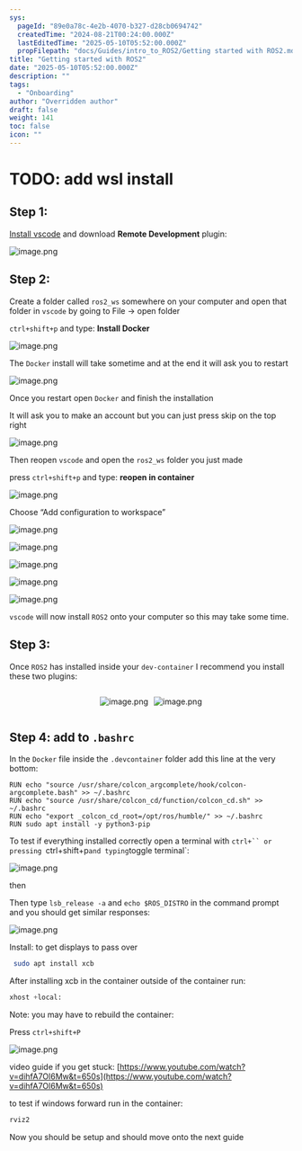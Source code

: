 ```yaml
---
sys:
  pageId: "89e0a78c-4e2b-4070-b327-d28cb0694742"
  createdTime: "2024-08-21T00:24:00.000Z"
  lastEditedTime: "2025-05-10T05:52:00.000Z"
  propFilepath: "docs/Guides/intro_to_ROS2/Getting started with ROS2.md"
title: "Getting started with ROS2"
date: "2025-05-10T05:52:00.000Z"
description: ""
tags:
  - "Onboarding"
author: "Overridden author"
draft: false
weight: 141
toc: false
icon: ""
---
```


# TODO: add wsl install

## Step 1:

[Install vscode](https://code.visualstudio.com/download) and download **Remote Development** plugin:

![image.png](https://prod-files-secure.s3.us-west-2.amazonaws.com/d518164a-d88e-44d1-a4ee-3adb3bd8bce0/efb52993-1881-4a40-b95e-6f020334f022/image.png?X-Amz-Algorithm=AWS4-HMAC-SHA256&X-Amz-Content-Sha256=UNSIGNED-PAYLOAD&X-Amz-Credential=ASIAZI2LB4662MI7TILL%2F20250622%2Fus-west-2%2Fs3%2Faws4_request&X-Amz-Date=20250622T140713Z&X-Amz-Expires=3600&X-Amz-Security-Token=IQoJb3JpZ2luX2VjEAMaCXVzLXdlc3QtMiJHMEUCIQC5PlJcbsGrgv%2FTjyXQOiuAwPXhqXQNMjpTSNvA%2FdbSiwIgW1CR%2BU1c0JHSn3S3WEgq%2B13crjUIr29KjqPxhj2VbgYqiAQI7P%2F%2F%2F%2F%2F%2F%2F%2F%2F%2FARAAGgw2Mzc0MjMxODM4MDUiDITzENvMIhVynrfRDCrcA7BzHgYfT%2FTFmfrjjmF1wyGZdfkcafcqkzIJEU6X7O7TpPhArj41JraMs%2FoypohH98f3cQOGhNfZE4jZ7FboI0jyz%2BVsLgWjNBmdmbgPfyhDn%2Fu%2Bq4RmWUY%2BkInmH03E3ZXBVUJhflPsAhMSIBpp26sHCHg0xSUx6wo9D4lWdG%2Fsdp%2FGxfPOdPIh%2BxPP0lblDPPXH8t0YaKw3SZhtwfZM%2Fa2RtwfM2TcLM364Mg1mHNjflwvX%2B2uPn%2Fe05BxHUJAcKYr0QCYfqs6BcqprTl6tEVWhOeEUV%2F3Mm2VNBFTyKNqr5%2BIDy00Tt%2FLSKK0epVZb74H0MYTdQXGMWQ8jneTe8aY%2FCETOwDuIBF25fPu8DXrOc9ZOLJE8U2AXtRVacdBfgx7Csahybjv%2BqGpEGgIdmPwm4sKuQkosvb%2Fu04WYXm79zzKlEu4sWTII7o7va7BxankYt0sS1RLPXsnSrnmFt2eqH8L7oYQoGB8Yb7PGUXD9hd5BT7ZsTq%2FiQgCcpW7HmYOUwPfDETVHLcQNeYHQXX1jaWsGU9BMykf1fBzt0yHGIZMIGFZGEpH6AIEc1lnvu1uWdQGDkxgibYWJ%2BbSP4hsg4enIFuVVhsEdZZlSvYnUICI5%2BnWzDguAqLpMKPB38IGOqUBAuXFTZRn6SNK2ozhGR6FwpRHYKYiDGYp08mW2KYe0afPr748rFH3yHTB%2BacRZVMWplsu9GoDkAyzvtr4MScwJVLnUkWxEfdmfoGnMu4yR23VMUYRH0yqM1R2LDkk%2BKliJcLpg5UJsSYFmV7B9VBzuIN7pz3tpUcEHzPAOHEYojKFMI5oNwxnZuMYuJugaUcxwAuB12el8z4k0iJGdnMjRORy2z19&X-Amz-Signature=81d7184a52451deaf00e67cb187522f4d8e297cfeb7d2c80c00f0afd85a93ab9&X-Amz-SignedHeaders=host&x-amz-checksum-mode=ENABLED&x-id=GetObject)

## Step 2:

Create a folder called `ros2_ws` somewhere on your computer and open that folder in `vscode` by going to File → open folder 

`ctrl+shift+p` and type: **Install Docker**

![image.png](https://prod-files-secure.s3.us-west-2.amazonaws.com/d518164a-d88e-44d1-a4ee-3adb3bd8bce0/2269dc0e-1cd5-47ff-bceb-c04ad9b2eab0/image.png?X-Amz-Algorithm=AWS4-HMAC-SHA256&X-Amz-Content-Sha256=UNSIGNED-PAYLOAD&X-Amz-Credential=ASIAZI2LB4662MI7TILL%2F20250622%2Fus-west-2%2Fs3%2Faws4_request&X-Amz-Date=20250622T140713Z&X-Amz-Expires=3600&X-Amz-Security-Token=IQoJb3JpZ2luX2VjEAMaCXVzLXdlc3QtMiJHMEUCIQC5PlJcbsGrgv%2FTjyXQOiuAwPXhqXQNMjpTSNvA%2FdbSiwIgW1CR%2BU1c0JHSn3S3WEgq%2B13crjUIr29KjqPxhj2VbgYqiAQI7P%2F%2F%2F%2F%2F%2F%2F%2F%2F%2FARAAGgw2Mzc0MjMxODM4MDUiDITzENvMIhVynrfRDCrcA7BzHgYfT%2FTFmfrjjmF1wyGZdfkcafcqkzIJEU6X7O7TpPhArj41JraMs%2FoypohH98f3cQOGhNfZE4jZ7FboI0jyz%2BVsLgWjNBmdmbgPfyhDn%2Fu%2Bq4RmWUY%2BkInmH03E3ZXBVUJhflPsAhMSIBpp26sHCHg0xSUx6wo9D4lWdG%2Fsdp%2FGxfPOdPIh%2BxPP0lblDPPXH8t0YaKw3SZhtwfZM%2Fa2RtwfM2TcLM364Mg1mHNjflwvX%2B2uPn%2Fe05BxHUJAcKYr0QCYfqs6BcqprTl6tEVWhOeEUV%2F3Mm2VNBFTyKNqr5%2BIDy00Tt%2FLSKK0epVZb74H0MYTdQXGMWQ8jneTe8aY%2FCETOwDuIBF25fPu8DXrOc9ZOLJE8U2AXtRVacdBfgx7Csahybjv%2BqGpEGgIdmPwm4sKuQkosvb%2Fu04WYXm79zzKlEu4sWTII7o7va7BxankYt0sS1RLPXsnSrnmFt2eqH8L7oYQoGB8Yb7PGUXD9hd5BT7ZsTq%2FiQgCcpW7HmYOUwPfDETVHLcQNeYHQXX1jaWsGU9BMykf1fBzt0yHGIZMIGFZGEpH6AIEc1lnvu1uWdQGDkxgibYWJ%2BbSP4hsg4enIFuVVhsEdZZlSvYnUICI5%2BnWzDguAqLpMKPB38IGOqUBAuXFTZRn6SNK2ozhGR6FwpRHYKYiDGYp08mW2KYe0afPr748rFH3yHTB%2BacRZVMWplsu9GoDkAyzvtr4MScwJVLnUkWxEfdmfoGnMu4yR23VMUYRH0yqM1R2LDkk%2BKliJcLpg5UJsSYFmV7B9VBzuIN7pz3tpUcEHzPAOHEYojKFMI5oNwxnZuMYuJugaUcxwAuB12el8z4k0iJGdnMjRORy2z19&X-Amz-Signature=b1197a630dfc5af61ee5da0a9eb07c14544ac27edecb427f503e1fca99facc02&X-Amz-SignedHeaders=host&x-amz-checksum-mode=ENABLED&x-id=GetObject)

The `Docker` install will take sometime and at the end it will ask you to restart

![image.png](https://prod-files-secure.s3.us-west-2.amazonaws.com/d518164a-d88e-44d1-a4ee-3adb3bd8bce0/ed233f78-be33-4b1f-b89c-9c346c0e961e/image.png?X-Amz-Algorithm=AWS4-HMAC-SHA256&X-Amz-Content-Sha256=UNSIGNED-PAYLOAD&X-Amz-Credential=ASIAZI2LB4662MI7TILL%2F20250622%2Fus-west-2%2Fs3%2Faws4_request&X-Amz-Date=20250622T140713Z&X-Amz-Expires=3600&X-Amz-Security-Token=IQoJb3JpZ2luX2VjEAMaCXVzLXdlc3QtMiJHMEUCIQC5PlJcbsGrgv%2FTjyXQOiuAwPXhqXQNMjpTSNvA%2FdbSiwIgW1CR%2BU1c0JHSn3S3WEgq%2B13crjUIr29KjqPxhj2VbgYqiAQI7P%2F%2F%2F%2F%2F%2F%2F%2F%2F%2FARAAGgw2Mzc0MjMxODM4MDUiDITzENvMIhVynrfRDCrcA7BzHgYfT%2FTFmfrjjmF1wyGZdfkcafcqkzIJEU6X7O7TpPhArj41JraMs%2FoypohH98f3cQOGhNfZE4jZ7FboI0jyz%2BVsLgWjNBmdmbgPfyhDn%2Fu%2Bq4RmWUY%2BkInmH03E3ZXBVUJhflPsAhMSIBpp26sHCHg0xSUx6wo9D4lWdG%2Fsdp%2FGxfPOdPIh%2BxPP0lblDPPXH8t0YaKw3SZhtwfZM%2Fa2RtwfM2TcLM364Mg1mHNjflwvX%2B2uPn%2Fe05BxHUJAcKYr0QCYfqs6BcqprTl6tEVWhOeEUV%2F3Mm2VNBFTyKNqr5%2BIDy00Tt%2FLSKK0epVZb74H0MYTdQXGMWQ8jneTe8aY%2FCETOwDuIBF25fPu8DXrOc9ZOLJE8U2AXtRVacdBfgx7Csahybjv%2BqGpEGgIdmPwm4sKuQkosvb%2Fu04WYXm79zzKlEu4sWTII7o7va7BxankYt0sS1RLPXsnSrnmFt2eqH8L7oYQoGB8Yb7PGUXD9hd5BT7ZsTq%2FiQgCcpW7HmYOUwPfDETVHLcQNeYHQXX1jaWsGU9BMykf1fBzt0yHGIZMIGFZGEpH6AIEc1lnvu1uWdQGDkxgibYWJ%2BbSP4hsg4enIFuVVhsEdZZlSvYnUICI5%2BnWzDguAqLpMKPB38IGOqUBAuXFTZRn6SNK2ozhGR6FwpRHYKYiDGYp08mW2KYe0afPr748rFH3yHTB%2BacRZVMWplsu9GoDkAyzvtr4MScwJVLnUkWxEfdmfoGnMu4yR23VMUYRH0yqM1R2LDkk%2BKliJcLpg5UJsSYFmV7B9VBzuIN7pz3tpUcEHzPAOHEYojKFMI5oNwxnZuMYuJugaUcxwAuB12el8z4k0iJGdnMjRORy2z19&X-Amz-Signature=15d5e4c623b449f7eaf7251587fb765219df1ea3d9a83587cc9bc41ce3c8f050&X-Amz-SignedHeaders=host&x-amz-checksum-mode=ENABLED&x-id=GetObject)

Once you restart open `Docker` and finish the installation

It will ask you to make an account but you can just press skip on the top right

![image.png](https://prod-files-secure.s3.us-west-2.amazonaws.com/d518164a-d88e-44d1-a4ee-3adb3bd8bce0/21010ad9-1659-4fd9-9f59-9932a09b2a3d/image.png?X-Amz-Algorithm=AWS4-HMAC-SHA256&X-Amz-Content-Sha256=UNSIGNED-PAYLOAD&X-Amz-Credential=ASIAZI2LB4662MI7TILL%2F20250622%2Fus-west-2%2Fs3%2Faws4_request&X-Amz-Date=20250622T140713Z&X-Amz-Expires=3600&X-Amz-Security-Token=IQoJb3JpZ2luX2VjEAMaCXVzLXdlc3QtMiJHMEUCIQC5PlJcbsGrgv%2FTjyXQOiuAwPXhqXQNMjpTSNvA%2FdbSiwIgW1CR%2BU1c0JHSn3S3WEgq%2B13crjUIr29KjqPxhj2VbgYqiAQI7P%2F%2F%2F%2F%2F%2F%2F%2F%2F%2FARAAGgw2Mzc0MjMxODM4MDUiDITzENvMIhVynrfRDCrcA7BzHgYfT%2FTFmfrjjmF1wyGZdfkcafcqkzIJEU6X7O7TpPhArj41JraMs%2FoypohH98f3cQOGhNfZE4jZ7FboI0jyz%2BVsLgWjNBmdmbgPfyhDn%2Fu%2Bq4RmWUY%2BkInmH03E3ZXBVUJhflPsAhMSIBpp26sHCHg0xSUx6wo9D4lWdG%2Fsdp%2FGxfPOdPIh%2BxPP0lblDPPXH8t0YaKw3SZhtwfZM%2Fa2RtwfM2TcLM364Mg1mHNjflwvX%2B2uPn%2Fe05BxHUJAcKYr0QCYfqs6BcqprTl6tEVWhOeEUV%2F3Mm2VNBFTyKNqr5%2BIDy00Tt%2FLSKK0epVZb74H0MYTdQXGMWQ8jneTe8aY%2FCETOwDuIBF25fPu8DXrOc9ZOLJE8U2AXtRVacdBfgx7Csahybjv%2BqGpEGgIdmPwm4sKuQkosvb%2Fu04WYXm79zzKlEu4sWTII7o7va7BxankYt0sS1RLPXsnSrnmFt2eqH8L7oYQoGB8Yb7PGUXD9hd5BT7ZsTq%2FiQgCcpW7HmYOUwPfDETVHLcQNeYHQXX1jaWsGU9BMykf1fBzt0yHGIZMIGFZGEpH6AIEc1lnvu1uWdQGDkxgibYWJ%2BbSP4hsg4enIFuVVhsEdZZlSvYnUICI5%2BnWzDguAqLpMKPB38IGOqUBAuXFTZRn6SNK2ozhGR6FwpRHYKYiDGYp08mW2KYe0afPr748rFH3yHTB%2BacRZVMWplsu9GoDkAyzvtr4MScwJVLnUkWxEfdmfoGnMu4yR23VMUYRH0yqM1R2LDkk%2BKliJcLpg5UJsSYFmV7B9VBzuIN7pz3tpUcEHzPAOHEYojKFMI5oNwxnZuMYuJugaUcxwAuB12el8z4k0iJGdnMjRORy2z19&X-Amz-Signature=57cf76882eace9106282117b659f7efe7a25fd515b320ceb5d7d75a4d5f0e495&X-Amz-SignedHeaders=host&x-amz-checksum-mode=ENABLED&x-id=GetObject)

Then reopen `vscode` and open the `ros2_ws` folder you just made

press `ctrl+shift+p` and type: **reopen in container**

![image.png](https://prod-files-secure.s3.us-west-2.amazonaws.com/d518164a-d88e-44d1-a4ee-3adb3bd8bce0/4e93b8c2-41ad-488c-8095-c74205196118/image.png?X-Amz-Algorithm=AWS4-HMAC-SHA256&X-Amz-Content-Sha256=UNSIGNED-PAYLOAD&X-Amz-Credential=ASIAZI2LB4662MI7TILL%2F20250622%2Fus-west-2%2Fs3%2Faws4_request&X-Amz-Date=20250622T140713Z&X-Amz-Expires=3600&X-Amz-Security-Token=IQoJb3JpZ2luX2VjEAMaCXVzLXdlc3QtMiJHMEUCIQC5PlJcbsGrgv%2FTjyXQOiuAwPXhqXQNMjpTSNvA%2FdbSiwIgW1CR%2BU1c0JHSn3S3WEgq%2B13crjUIr29KjqPxhj2VbgYqiAQI7P%2F%2F%2F%2F%2F%2F%2F%2F%2F%2FARAAGgw2Mzc0MjMxODM4MDUiDITzENvMIhVynrfRDCrcA7BzHgYfT%2FTFmfrjjmF1wyGZdfkcafcqkzIJEU6X7O7TpPhArj41JraMs%2FoypohH98f3cQOGhNfZE4jZ7FboI0jyz%2BVsLgWjNBmdmbgPfyhDn%2Fu%2Bq4RmWUY%2BkInmH03E3ZXBVUJhflPsAhMSIBpp26sHCHg0xSUx6wo9D4lWdG%2Fsdp%2FGxfPOdPIh%2BxPP0lblDPPXH8t0YaKw3SZhtwfZM%2Fa2RtwfM2TcLM364Mg1mHNjflwvX%2B2uPn%2Fe05BxHUJAcKYr0QCYfqs6BcqprTl6tEVWhOeEUV%2F3Mm2VNBFTyKNqr5%2BIDy00Tt%2FLSKK0epVZb74H0MYTdQXGMWQ8jneTe8aY%2FCETOwDuIBF25fPu8DXrOc9ZOLJE8U2AXtRVacdBfgx7Csahybjv%2BqGpEGgIdmPwm4sKuQkosvb%2Fu04WYXm79zzKlEu4sWTII7o7va7BxankYt0sS1RLPXsnSrnmFt2eqH8L7oYQoGB8Yb7PGUXD9hd5BT7ZsTq%2FiQgCcpW7HmYOUwPfDETVHLcQNeYHQXX1jaWsGU9BMykf1fBzt0yHGIZMIGFZGEpH6AIEc1lnvu1uWdQGDkxgibYWJ%2BbSP4hsg4enIFuVVhsEdZZlSvYnUICI5%2BnWzDguAqLpMKPB38IGOqUBAuXFTZRn6SNK2ozhGR6FwpRHYKYiDGYp08mW2KYe0afPr748rFH3yHTB%2BacRZVMWplsu9GoDkAyzvtr4MScwJVLnUkWxEfdmfoGnMu4yR23VMUYRH0yqM1R2LDkk%2BKliJcLpg5UJsSYFmV7B9VBzuIN7pz3tpUcEHzPAOHEYojKFMI5oNwxnZuMYuJugaUcxwAuB12el8z4k0iJGdnMjRORy2z19&X-Amz-Signature=ab56200ae8cb08a5659033e9c42aa246fdc071bfc17534ba9abc9ef6078324f9&X-Amz-SignedHeaders=host&x-amz-checksum-mode=ENABLED&x-id=GetObject)

Choose “Add configuration to workspace”

![image.png](https://prod-files-secure.s3.us-west-2.amazonaws.com/d518164a-d88e-44d1-a4ee-3adb3bd8bce0/9560b282-5060-4989-ba37-97e7b2c22476/image.png?X-Amz-Algorithm=AWS4-HMAC-SHA256&X-Amz-Content-Sha256=UNSIGNED-PAYLOAD&X-Amz-Credential=ASIAZI2LB4662MI7TILL%2F20250622%2Fus-west-2%2Fs3%2Faws4_request&X-Amz-Date=20250622T140713Z&X-Amz-Expires=3600&X-Amz-Security-Token=IQoJb3JpZ2luX2VjEAMaCXVzLXdlc3QtMiJHMEUCIQC5PlJcbsGrgv%2FTjyXQOiuAwPXhqXQNMjpTSNvA%2FdbSiwIgW1CR%2BU1c0JHSn3S3WEgq%2B13crjUIr29KjqPxhj2VbgYqiAQI7P%2F%2F%2F%2F%2F%2F%2F%2F%2F%2FARAAGgw2Mzc0MjMxODM4MDUiDITzENvMIhVynrfRDCrcA7BzHgYfT%2FTFmfrjjmF1wyGZdfkcafcqkzIJEU6X7O7TpPhArj41JraMs%2FoypohH98f3cQOGhNfZE4jZ7FboI0jyz%2BVsLgWjNBmdmbgPfyhDn%2Fu%2Bq4RmWUY%2BkInmH03E3ZXBVUJhflPsAhMSIBpp26sHCHg0xSUx6wo9D4lWdG%2Fsdp%2FGxfPOdPIh%2BxPP0lblDPPXH8t0YaKw3SZhtwfZM%2Fa2RtwfM2TcLM364Mg1mHNjflwvX%2B2uPn%2Fe05BxHUJAcKYr0QCYfqs6BcqprTl6tEVWhOeEUV%2F3Mm2VNBFTyKNqr5%2BIDy00Tt%2FLSKK0epVZb74H0MYTdQXGMWQ8jneTe8aY%2FCETOwDuIBF25fPu8DXrOc9ZOLJE8U2AXtRVacdBfgx7Csahybjv%2BqGpEGgIdmPwm4sKuQkosvb%2Fu04WYXm79zzKlEu4sWTII7o7va7BxankYt0sS1RLPXsnSrnmFt2eqH8L7oYQoGB8Yb7PGUXD9hd5BT7ZsTq%2FiQgCcpW7HmYOUwPfDETVHLcQNeYHQXX1jaWsGU9BMykf1fBzt0yHGIZMIGFZGEpH6AIEc1lnvu1uWdQGDkxgibYWJ%2BbSP4hsg4enIFuVVhsEdZZlSvYnUICI5%2BnWzDguAqLpMKPB38IGOqUBAuXFTZRn6SNK2ozhGR6FwpRHYKYiDGYp08mW2KYe0afPr748rFH3yHTB%2BacRZVMWplsu9GoDkAyzvtr4MScwJVLnUkWxEfdmfoGnMu4yR23VMUYRH0yqM1R2LDkk%2BKliJcLpg5UJsSYFmV7B9VBzuIN7pz3tpUcEHzPAOHEYojKFMI5oNwxnZuMYuJugaUcxwAuB12el8z4k0iJGdnMjRORy2z19&X-Amz-Signature=c5e0267c33170e8e1118e86257974ce81389039b58f76ec5f7923d001acd53e6&X-Amz-SignedHeaders=host&x-amz-checksum-mode=ENABLED&x-id=GetObject)

![image.png](https://prod-files-secure.s3.us-west-2.amazonaws.com/d518164a-d88e-44d1-a4ee-3adb3bd8bce0/2ee63f81-886b-48e8-a553-dc6e5eac99e4/image.png?X-Amz-Algorithm=AWS4-HMAC-SHA256&X-Amz-Content-Sha256=UNSIGNED-PAYLOAD&X-Amz-Credential=ASIAZI2LB4662MI7TILL%2F20250622%2Fus-west-2%2Fs3%2Faws4_request&X-Amz-Date=20250622T140713Z&X-Amz-Expires=3600&X-Amz-Security-Token=IQoJb3JpZ2luX2VjEAMaCXVzLXdlc3QtMiJHMEUCIQC5PlJcbsGrgv%2FTjyXQOiuAwPXhqXQNMjpTSNvA%2FdbSiwIgW1CR%2BU1c0JHSn3S3WEgq%2B13crjUIr29KjqPxhj2VbgYqiAQI7P%2F%2F%2F%2F%2F%2F%2F%2F%2F%2FARAAGgw2Mzc0MjMxODM4MDUiDITzENvMIhVynrfRDCrcA7BzHgYfT%2FTFmfrjjmF1wyGZdfkcafcqkzIJEU6X7O7TpPhArj41JraMs%2FoypohH98f3cQOGhNfZE4jZ7FboI0jyz%2BVsLgWjNBmdmbgPfyhDn%2Fu%2Bq4RmWUY%2BkInmH03E3ZXBVUJhflPsAhMSIBpp26sHCHg0xSUx6wo9D4lWdG%2Fsdp%2FGxfPOdPIh%2BxPP0lblDPPXH8t0YaKw3SZhtwfZM%2Fa2RtwfM2TcLM364Mg1mHNjflwvX%2B2uPn%2Fe05BxHUJAcKYr0QCYfqs6BcqprTl6tEVWhOeEUV%2F3Mm2VNBFTyKNqr5%2BIDy00Tt%2FLSKK0epVZb74H0MYTdQXGMWQ8jneTe8aY%2FCETOwDuIBF25fPu8DXrOc9ZOLJE8U2AXtRVacdBfgx7Csahybjv%2BqGpEGgIdmPwm4sKuQkosvb%2Fu04WYXm79zzKlEu4sWTII7o7va7BxankYt0sS1RLPXsnSrnmFt2eqH8L7oYQoGB8Yb7PGUXD9hd5BT7ZsTq%2FiQgCcpW7HmYOUwPfDETVHLcQNeYHQXX1jaWsGU9BMykf1fBzt0yHGIZMIGFZGEpH6AIEc1lnvu1uWdQGDkxgibYWJ%2BbSP4hsg4enIFuVVhsEdZZlSvYnUICI5%2BnWzDguAqLpMKPB38IGOqUBAuXFTZRn6SNK2ozhGR6FwpRHYKYiDGYp08mW2KYe0afPr748rFH3yHTB%2BacRZVMWplsu9GoDkAyzvtr4MScwJVLnUkWxEfdmfoGnMu4yR23VMUYRH0yqM1R2LDkk%2BKliJcLpg5UJsSYFmV7B9VBzuIN7pz3tpUcEHzPAOHEYojKFMI5oNwxnZuMYuJugaUcxwAuB12el8z4k0iJGdnMjRORy2z19&X-Amz-Signature=09d7b13b5b637990a06660f970c806d54d095786c95c317cf19a83701c0f6bff&X-Amz-SignedHeaders=host&x-amz-checksum-mode=ENABLED&x-id=GetObject)

![image.png](https://prod-files-secure.s3.us-west-2.amazonaws.com/d518164a-d88e-44d1-a4ee-3adb3bd8bce0/ae1580b2-b048-407e-aed9-b584224a7a04/image.png?X-Amz-Algorithm=AWS4-HMAC-SHA256&X-Amz-Content-Sha256=UNSIGNED-PAYLOAD&X-Amz-Credential=ASIAZI2LB4662MI7TILL%2F20250622%2Fus-west-2%2Fs3%2Faws4_request&X-Amz-Date=20250622T140713Z&X-Amz-Expires=3600&X-Amz-Security-Token=IQoJb3JpZ2luX2VjEAMaCXVzLXdlc3QtMiJHMEUCIQC5PlJcbsGrgv%2FTjyXQOiuAwPXhqXQNMjpTSNvA%2FdbSiwIgW1CR%2BU1c0JHSn3S3WEgq%2B13crjUIr29KjqPxhj2VbgYqiAQI7P%2F%2F%2F%2F%2F%2F%2F%2F%2F%2FARAAGgw2Mzc0MjMxODM4MDUiDITzENvMIhVynrfRDCrcA7BzHgYfT%2FTFmfrjjmF1wyGZdfkcafcqkzIJEU6X7O7TpPhArj41JraMs%2FoypohH98f3cQOGhNfZE4jZ7FboI0jyz%2BVsLgWjNBmdmbgPfyhDn%2Fu%2Bq4RmWUY%2BkInmH03E3ZXBVUJhflPsAhMSIBpp26sHCHg0xSUx6wo9D4lWdG%2Fsdp%2FGxfPOdPIh%2BxPP0lblDPPXH8t0YaKw3SZhtwfZM%2Fa2RtwfM2TcLM364Mg1mHNjflwvX%2B2uPn%2Fe05BxHUJAcKYr0QCYfqs6BcqprTl6tEVWhOeEUV%2F3Mm2VNBFTyKNqr5%2BIDy00Tt%2FLSKK0epVZb74H0MYTdQXGMWQ8jneTe8aY%2FCETOwDuIBF25fPu8DXrOc9ZOLJE8U2AXtRVacdBfgx7Csahybjv%2BqGpEGgIdmPwm4sKuQkosvb%2Fu04WYXm79zzKlEu4sWTII7o7va7BxankYt0sS1RLPXsnSrnmFt2eqH8L7oYQoGB8Yb7PGUXD9hd5BT7ZsTq%2FiQgCcpW7HmYOUwPfDETVHLcQNeYHQXX1jaWsGU9BMykf1fBzt0yHGIZMIGFZGEpH6AIEc1lnvu1uWdQGDkxgibYWJ%2BbSP4hsg4enIFuVVhsEdZZlSvYnUICI5%2BnWzDguAqLpMKPB38IGOqUBAuXFTZRn6SNK2ozhGR6FwpRHYKYiDGYp08mW2KYe0afPr748rFH3yHTB%2BacRZVMWplsu9GoDkAyzvtr4MScwJVLnUkWxEfdmfoGnMu4yR23VMUYRH0yqM1R2LDkk%2BKliJcLpg5UJsSYFmV7B9VBzuIN7pz3tpUcEHzPAOHEYojKFMI5oNwxnZuMYuJugaUcxwAuB12el8z4k0iJGdnMjRORy2z19&X-Amz-Signature=d1e11bcbb153803e3d0d6a5c379c0d36a4b172cb9d9ec1f7da5edb4e54f7105f&X-Amz-SignedHeaders=host&x-amz-checksum-mode=ENABLED&x-id=GetObject)

![image.png](https://prod-files-secure.s3.us-west-2.amazonaws.com/d518164a-d88e-44d1-a4ee-3adb3bd8bce0/53255b28-f75e-430f-b9e3-c0ac8577e42b/image.png?X-Amz-Algorithm=AWS4-HMAC-SHA256&X-Amz-Content-Sha256=UNSIGNED-PAYLOAD&X-Amz-Credential=ASIAZI2LB4662MI7TILL%2F20250622%2Fus-west-2%2Fs3%2Faws4_request&X-Amz-Date=20250622T140713Z&X-Amz-Expires=3600&X-Amz-Security-Token=IQoJb3JpZ2luX2VjEAMaCXVzLXdlc3QtMiJHMEUCIQC5PlJcbsGrgv%2FTjyXQOiuAwPXhqXQNMjpTSNvA%2FdbSiwIgW1CR%2BU1c0JHSn3S3WEgq%2B13crjUIr29KjqPxhj2VbgYqiAQI7P%2F%2F%2F%2F%2F%2F%2F%2F%2F%2FARAAGgw2Mzc0MjMxODM4MDUiDITzENvMIhVynrfRDCrcA7BzHgYfT%2FTFmfrjjmF1wyGZdfkcafcqkzIJEU6X7O7TpPhArj41JraMs%2FoypohH98f3cQOGhNfZE4jZ7FboI0jyz%2BVsLgWjNBmdmbgPfyhDn%2Fu%2Bq4RmWUY%2BkInmH03E3ZXBVUJhflPsAhMSIBpp26sHCHg0xSUx6wo9D4lWdG%2Fsdp%2FGxfPOdPIh%2BxPP0lblDPPXH8t0YaKw3SZhtwfZM%2Fa2RtwfM2TcLM364Mg1mHNjflwvX%2B2uPn%2Fe05BxHUJAcKYr0QCYfqs6BcqprTl6tEVWhOeEUV%2F3Mm2VNBFTyKNqr5%2BIDy00Tt%2FLSKK0epVZb74H0MYTdQXGMWQ8jneTe8aY%2FCETOwDuIBF25fPu8DXrOc9ZOLJE8U2AXtRVacdBfgx7Csahybjv%2BqGpEGgIdmPwm4sKuQkosvb%2Fu04WYXm79zzKlEu4sWTII7o7va7BxankYt0sS1RLPXsnSrnmFt2eqH8L7oYQoGB8Yb7PGUXD9hd5BT7ZsTq%2FiQgCcpW7HmYOUwPfDETVHLcQNeYHQXX1jaWsGU9BMykf1fBzt0yHGIZMIGFZGEpH6AIEc1lnvu1uWdQGDkxgibYWJ%2BbSP4hsg4enIFuVVhsEdZZlSvYnUICI5%2BnWzDguAqLpMKPB38IGOqUBAuXFTZRn6SNK2ozhGR6FwpRHYKYiDGYp08mW2KYe0afPr748rFH3yHTB%2BacRZVMWplsu9GoDkAyzvtr4MScwJVLnUkWxEfdmfoGnMu4yR23VMUYRH0yqM1R2LDkk%2BKliJcLpg5UJsSYFmV7B9VBzuIN7pz3tpUcEHzPAOHEYojKFMI5oNwxnZuMYuJugaUcxwAuB12el8z4k0iJGdnMjRORy2z19&X-Amz-Signature=1e699801e6ab2de2dfbd7248f4035be9c6ede7ad8fbfe1a9ff3a083bde348def&X-Amz-SignedHeaders=host&x-amz-checksum-mode=ENABLED&x-id=GetObject)

![image.png](https://prod-files-secure.s3.us-west-2.amazonaws.com/d518164a-d88e-44d1-a4ee-3adb3bd8bce0/7c562767-5af9-4ffb-97d1-327bcdf4ee00/image.png?X-Amz-Algorithm=AWS4-HMAC-SHA256&X-Amz-Content-Sha256=UNSIGNED-PAYLOAD&X-Amz-Credential=ASIAZI2LB4662MI7TILL%2F20250622%2Fus-west-2%2Fs3%2Faws4_request&X-Amz-Date=20250622T140713Z&X-Amz-Expires=3600&X-Amz-Security-Token=IQoJb3JpZ2luX2VjEAMaCXVzLXdlc3QtMiJHMEUCIQC5PlJcbsGrgv%2FTjyXQOiuAwPXhqXQNMjpTSNvA%2FdbSiwIgW1CR%2BU1c0JHSn3S3WEgq%2B13crjUIr29KjqPxhj2VbgYqiAQI7P%2F%2F%2F%2F%2F%2F%2F%2F%2F%2FARAAGgw2Mzc0MjMxODM4MDUiDITzENvMIhVynrfRDCrcA7BzHgYfT%2FTFmfrjjmF1wyGZdfkcafcqkzIJEU6X7O7TpPhArj41JraMs%2FoypohH98f3cQOGhNfZE4jZ7FboI0jyz%2BVsLgWjNBmdmbgPfyhDn%2Fu%2Bq4RmWUY%2BkInmH03E3ZXBVUJhflPsAhMSIBpp26sHCHg0xSUx6wo9D4lWdG%2Fsdp%2FGxfPOdPIh%2BxPP0lblDPPXH8t0YaKw3SZhtwfZM%2Fa2RtwfM2TcLM364Mg1mHNjflwvX%2B2uPn%2Fe05BxHUJAcKYr0QCYfqs6BcqprTl6tEVWhOeEUV%2F3Mm2VNBFTyKNqr5%2BIDy00Tt%2FLSKK0epVZb74H0MYTdQXGMWQ8jneTe8aY%2FCETOwDuIBF25fPu8DXrOc9ZOLJE8U2AXtRVacdBfgx7Csahybjv%2BqGpEGgIdmPwm4sKuQkosvb%2Fu04WYXm79zzKlEu4sWTII7o7va7BxankYt0sS1RLPXsnSrnmFt2eqH8L7oYQoGB8Yb7PGUXD9hd5BT7ZsTq%2FiQgCcpW7HmYOUwPfDETVHLcQNeYHQXX1jaWsGU9BMykf1fBzt0yHGIZMIGFZGEpH6AIEc1lnvu1uWdQGDkxgibYWJ%2BbSP4hsg4enIFuVVhsEdZZlSvYnUICI5%2BnWzDguAqLpMKPB38IGOqUBAuXFTZRn6SNK2ozhGR6FwpRHYKYiDGYp08mW2KYe0afPr748rFH3yHTB%2BacRZVMWplsu9GoDkAyzvtr4MScwJVLnUkWxEfdmfoGnMu4yR23VMUYRH0yqM1R2LDkk%2BKliJcLpg5UJsSYFmV7B9VBzuIN7pz3tpUcEHzPAOHEYojKFMI5oNwxnZuMYuJugaUcxwAuB12el8z4k0iJGdnMjRORy2z19&X-Amz-Signature=34909c267ea4adf49fa235405fca496a80e6d06e54329fef4767b28ae43b387f&X-Amz-SignedHeaders=host&x-amz-checksum-mode=ENABLED&x-id=GetObject)

`vscode` will now install `ROS2` onto your computer so this may take some time.

## Step 3:

Once `ROS2` has installed inside your `dev-container` I recommend you install these two plugins:

<div style="display: flex;flex-direction: row; column-gap:10px; max-width: 630px;justify-content: center;">
<div>

![image.png](https://prod-files-secure.s3.us-west-2.amazonaws.com/d518164a-d88e-44d1-a4ee-3adb3bd8bce0/3fc3d550-5a54-4ba1-ba6b-faa01cdb7369/image.png?X-Amz-Algorithm=AWS4-HMAC-SHA256&X-Amz-Content-Sha256=UNSIGNED-PAYLOAD&X-Amz-Credential=ASIAZI2LB466TRJGHGRF%2F20250622%2Fus-west-2%2Fs3%2Faws4_request&X-Amz-Date=20250622T140721Z&X-Amz-Expires=3600&X-Amz-Security-Token=IQoJb3JpZ2luX2VjEAMaCXVzLXdlc3QtMiJHMEUCIQD6Tf9HkZSXdbUMfpTkB%2Bm1JVQJa6LeVozrJQtl4aJH7AIgRrkSUkIvnhRjh9bwllAR%2FaM965yrxSS9uFxIJsSzkCEqiAQI7P%2F%2F%2F%2F%2F%2F%2F%2F%2F%2FARAAGgw2Mzc0MjMxODM4MDUiDANwZGEB9vb49GeA9ircAzrRHpfXqkjxV1pWcnuHIeLFbxSeAJF0K449uVqMYgdynkLty0rbRCL%2BZ5Yl2O76Q0TTwzmEuvlB%2FEr8TjsaRxiD13Bl6cp2cJjbUHSMtrpfZaUgDxf0RaC8qHondaymYjkZLAfJt7BGcIholnETRPa%2FQzEeKBXham18VFShnn%2F1qyd5%2BQ%2FhUOQBXpkO7FwA8N0NzURh%2B%2BWo7scx9Tn04mcCnNKApLruaq%2FfThDjvTPCkSSQZIAQfnyO%2BsnFph0rYSg1%2BG5Ymu6WZQae%2F%2BnrdgeUNS8lHgREdj4vDRP05U732tQ%2Bjbq%2Fzs74PYnM0qsXHt%2BBoavb6dDK9%2F28Q4rvXx4n98MjMH0HquAWuB4AbSoxJZi6JhPnIeqEfRgjLtZnDlo0Vk0GRpUJTHntTJbwTXMCUetDb5ZyTbbLqPIlkge6bCRlP9uzY%2BchgWrIX6FSrvIlSFpdAFyI7IfLlF319JvrhGIcu3owrVDyzazIEtDxg0zW0HJRJVyieEPW5yKEH8LWpkr4HuC1cdFi7QL7padNIE91SavFAh%2FvH0fkcNJ1QjnDOjTvJO1A9msLlWBxOD9vdP9RO13HlSy78TSaCX6JCaLQgExoRiOgj3XwiiU5eYgecFRFQgPpCGwBMIXK38IGOqUBhPOUvaw2nWh%2BiEiqMXk4THTL4oSyHcrpP4JWhqpVTVuFZnijGKruZveUCpvzkAzMOqLkrcUmdNUkNWlzkVQ5bdkqeU1KNg%2FKF3pnG2cI%2FveoacTQvO5URpAC%2FlF0YlwsM0VVoDF34x%2BYO0tXk5MAXM5FOmCraWcA7W4Or6tKZ8LZ7i6%2BvYlWc0HdDI9oBYqklL4uCFxf3McjpNtKSGpdYJbl4%2FbG&X-Amz-Signature=d1cf1e172c7ad69ba8169e33959122f1b5380864f92d67552a8d483f341ff323&X-Amz-SignedHeaders=host&x-amz-checksum-mode=ENABLED&x-id=GetObject)

</div>
<div>

![image.png](https://prod-files-secure.s3.us-west-2.amazonaws.com/d518164a-d88e-44d1-a4ee-3adb3bd8bce0/d994cc66-13c2-4093-a5a3-f84cf4601a82/image.png?X-Amz-Algorithm=AWS4-HMAC-SHA256&X-Amz-Content-Sha256=UNSIGNED-PAYLOAD&X-Amz-Credential=ASIAZI2LB466YSQ2ED4R%2F20250622%2Fus-west-2%2Fs3%2Faws4_request&X-Amz-Date=20250622T140721Z&X-Amz-Expires=3600&X-Amz-Security-Token=IQoJb3JpZ2luX2VjEAMaCXVzLXdlc3QtMiJHMEUCIQDBsZyHD9NgAQUvgiG6xCPp6LP%2FqxBvx%2Ffynu85oNIlKwIgVoJYAmWTzTPrLbq14SJVsNY8X%2BRq4FR9ko86ZIa%2BcjQqiAQI7P%2F%2F%2F%2F%2F%2F%2F%2F%2F%2FARAAGgw2Mzc0MjMxODM4MDUiDCGrTSSbPy%2BRQkFsHSrcA3FjGkUtUthETsgDE%2FN7lz655rMcD%2Ftg%2Fb8%2BVnoT3r4szA0oAn5gZ4UPleQpCgK0WqLbhhtFyjmELb56wW8TZzKBT8%2B0ebVjGquhBNl4I660GEc6XibuK3fV98VsrksfnxeorJVJLnmFOjREMsE86CBak790Z667oM5m7YeSaHqv4lgEsKvC3FsbF92pbtJ16yhhAjUO3j6d0mEZdzCKkAThlMpzc8qKZYvHZ%2FJDQ%2B3%2FMcvu7yK%2FyxBdk2r%2BQlS%2BNjZ%2FSXBnZPfHzBdlR6nlikNCgJpSUeGWdm8aIAuLDItYx1thJAMymlD%2FoJqW2TBpSIa9421XK3uB9nr7eshEcdVey84sYiDpS9jqpItXU%2Blj8qPo4xHAGeDEDDFvvL81DR%2FuV%2BaMKjnkwOP%2FAHTe%2BDV8Ur3nffj%2Bi99YANL6Cvf0eU79%2ByqKizxBv3rBRcwGr1%2FztfvjINr4m2W6d0dAciTdu4B3%2FSWrJhOxZCDJK2zTTSAskvHnMZ9gl5tTxo4Y1510Y6%2B1xIDgTxG5f8MMYdF7%2BSu8pkjdeU1mKqFor347Y%2ByjWh4dRlxLKeldEoAgq1a2NBsDYmGMK1f%2B0VRS%2BKTubOHbAAiMk5F0ZzPFydUyKABVm4Xl%2FN%2BNy1oTMN%2FM38IGOqUBwS5%2FvUvs26SgS35LqFV4AG8GPQr5sOVPOwgEmoKNVOJ%2FWw4VmlLeQL8Hfb%2BdQijesO9%2Bxtj6LPMRneCxqkUUacs7XBe4oFA6gug2EmnzfFPz7IK1%2BUsXGUaq1JlAxjZulNeA3jMxKLjx0p7SR3w3Zb3trTyTz2xhtyhXbzjyv8Z7owwJGxLD5hw88SVqMTDDE%2BjFGJ50KxLU2DDEpefQ1ApwcxBz&X-Amz-Signature=dbfe643d0c474f61367fdbedb6c417b10fb2ec6b1da81a96022740d6a68f1b0e&X-Amz-SignedHeaders=host&x-amz-checksum-mode=ENABLED&x-id=GetObject)

</div>
</div>

## Step 4: add to `.bashrc`

In the `Docker` file inside the `.devcontainer` folder add this line at the very bottom: 

```docker
RUN echo "source /usr/share/colcon_argcomplete/hook/colcon-argcomplete.bash" >> ~/.bashrc
RUN echo "source /usr/share/colcon_cd/function/colcon_cd.sh" >> ~/.bashrc
RUN echo "export _colcon_cd_root=/opt/ros/humble/" >> ~/.bashrc
RUN sudo apt install -y python3-pip 
```

To test if everything installed correctly open a terminal with `ctrl+`` or pressing `ctrl+shift+p` and typing `toggle terminal`:

![image.png](https://prod-files-secure.s3.us-west-2.amazonaws.com/d518164a-d88e-44d1-a4ee-3adb3bd8bce0/6a4943d8-b04e-4c02-9a58-775f3384d1a5/image.png?X-Amz-Algorithm=AWS4-HMAC-SHA256&X-Amz-Content-Sha256=UNSIGNED-PAYLOAD&X-Amz-Credential=ASIAZI2LB4662MI7TILL%2F20250622%2Fus-west-2%2Fs3%2Faws4_request&X-Amz-Date=20250622T140713Z&X-Amz-Expires=3600&X-Amz-Security-Token=IQoJb3JpZ2luX2VjEAMaCXVzLXdlc3QtMiJHMEUCIQC5PlJcbsGrgv%2FTjyXQOiuAwPXhqXQNMjpTSNvA%2FdbSiwIgW1CR%2BU1c0JHSn3S3WEgq%2B13crjUIr29KjqPxhj2VbgYqiAQI7P%2F%2F%2F%2F%2F%2F%2F%2F%2F%2FARAAGgw2Mzc0MjMxODM4MDUiDITzENvMIhVynrfRDCrcA7BzHgYfT%2FTFmfrjjmF1wyGZdfkcafcqkzIJEU6X7O7TpPhArj41JraMs%2FoypohH98f3cQOGhNfZE4jZ7FboI0jyz%2BVsLgWjNBmdmbgPfyhDn%2Fu%2Bq4RmWUY%2BkInmH03E3ZXBVUJhflPsAhMSIBpp26sHCHg0xSUx6wo9D4lWdG%2Fsdp%2FGxfPOdPIh%2BxPP0lblDPPXH8t0YaKw3SZhtwfZM%2Fa2RtwfM2TcLM364Mg1mHNjflwvX%2B2uPn%2Fe05BxHUJAcKYr0QCYfqs6BcqprTl6tEVWhOeEUV%2F3Mm2VNBFTyKNqr5%2BIDy00Tt%2FLSKK0epVZb74H0MYTdQXGMWQ8jneTe8aY%2FCETOwDuIBF25fPu8DXrOc9ZOLJE8U2AXtRVacdBfgx7Csahybjv%2BqGpEGgIdmPwm4sKuQkosvb%2Fu04WYXm79zzKlEu4sWTII7o7va7BxankYt0sS1RLPXsnSrnmFt2eqH8L7oYQoGB8Yb7PGUXD9hd5BT7ZsTq%2FiQgCcpW7HmYOUwPfDETVHLcQNeYHQXX1jaWsGU9BMykf1fBzt0yHGIZMIGFZGEpH6AIEc1lnvu1uWdQGDkxgibYWJ%2BbSP4hsg4enIFuVVhsEdZZlSvYnUICI5%2BnWzDguAqLpMKPB38IGOqUBAuXFTZRn6SNK2ozhGR6FwpRHYKYiDGYp08mW2KYe0afPr748rFH3yHTB%2BacRZVMWplsu9GoDkAyzvtr4MScwJVLnUkWxEfdmfoGnMu4yR23VMUYRH0yqM1R2LDkk%2BKliJcLpg5UJsSYFmV7B9VBzuIN7pz3tpUcEHzPAOHEYojKFMI5oNwxnZuMYuJugaUcxwAuB12el8z4k0iJGdnMjRORy2z19&X-Amz-Signature=5ede04c5ac3ecac980d0e42b2e7aa3ba0f362fa3e482e59aa69d3fd43a47bf50&X-Amz-SignedHeaders=host&x-amz-checksum-mode=ENABLED&x-id=GetObject)

then 

Then type `lsb_release -a` and `echo $ROS_DISTRO` in the command prompt and you should get similar responses:

![image.png](https://prod-files-secure.s3.us-west-2.amazonaws.com/d518164a-d88e-44d1-a4ee-3adb3bd8bce0/3e635dec-a805-4e85-8b9e-d000e5b71a4e/image.png?X-Amz-Algorithm=AWS4-HMAC-SHA256&X-Amz-Content-Sha256=UNSIGNED-PAYLOAD&X-Amz-Credential=ASIAZI2LB4662MI7TILL%2F20250622%2Fus-west-2%2Fs3%2Faws4_request&X-Amz-Date=20250622T140713Z&X-Amz-Expires=3600&X-Amz-Security-Token=IQoJb3JpZ2luX2VjEAMaCXVzLXdlc3QtMiJHMEUCIQC5PlJcbsGrgv%2FTjyXQOiuAwPXhqXQNMjpTSNvA%2FdbSiwIgW1CR%2BU1c0JHSn3S3WEgq%2B13crjUIr29KjqPxhj2VbgYqiAQI7P%2F%2F%2F%2F%2F%2F%2F%2F%2F%2FARAAGgw2Mzc0MjMxODM4MDUiDITzENvMIhVynrfRDCrcA7BzHgYfT%2FTFmfrjjmF1wyGZdfkcafcqkzIJEU6X7O7TpPhArj41JraMs%2FoypohH98f3cQOGhNfZE4jZ7FboI0jyz%2BVsLgWjNBmdmbgPfyhDn%2Fu%2Bq4RmWUY%2BkInmH03E3ZXBVUJhflPsAhMSIBpp26sHCHg0xSUx6wo9D4lWdG%2Fsdp%2FGxfPOdPIh%2BxPP0lblDPPXH8t0YaKw3SZhtwfZM%2Fa2RtwfM2TcLM364Mg1mHNjflwvX%2B2uPn%2Fe05BxHUJAcKYr0QCYfqs6BcqprTl6tEVWhOeEUV%2F3Mm2VNBFTyKNqr5%2BIDy00Tt%2FLSKK0epVZb74H0MYTdQXGMWQ8jneTe8aY%2FCETOwDuIBF25fPu8DXrOc9ZOLJE8U2AXtRVacdBfgx7Csahybjv%2BqGpEGgIdmPwm4sKuQkosvb%2Fu04WYXm79zzKlEu4sWTII7o7va7BxankYt0sS1RLPXsnSrnmFt2eqH8L7oYQoGB8Yb7PGUXD9hd5BT7ZsTq%2FiQgCcpW7HmYOUwPfDETVHLcQNeYHQXX1jaWsGU9BMykf1fBzt0yHGIZMIGFZGEpH6AIEc1lnvu1uWdQGDkxgibYWJ%2BbSP4hsg4enIFuVVhsEdZZlSvYnUICI5%2BnWzDguAqLpMKPB38IGOqUBAuXFTZRn6SNK2ozhGR6FwpRHYKYiDGYp08mW2KYe0afPr748rFH3yHTB%2BacRZVMWplsu9GoDkAyzvtr4MScwJVLnUkWxEfdmfoGnMu4yR23VMUYRH0yqM1R2LDkk%2BKliJcLpg5UJsSYFmV7B9VBzuIN7pz3tpUcEHzPAOHEYojKFMI5oNwxnZuMYuJugaUcxwAuB12el8z4k0iJGdnMjRORy2z19&X-Amz-Signature=72bcb40be626b0c4b8f51f31aed787a3adfe2b0cb2f8c8c354586098ed5df183&X-Amz-SignedHeaders=host&x-amz-checksum-mode=ENABLED&x-id=GetObject)

Install:  to get displays to pass over

```bash
 sudo apt install xcb
```

After installing xcb in the container outside of the container run:

```python
xhost +local:
```

Note: you may have to rebuild the container:

Press `ctrl+shift+P`

![image.png](https://prod-files-secure.s3.us-west-2.amazonaws.com/d518164a-d88e-44d1-a4ee-3adb3bd8bce0/6c2be660-2618-4c38-9c26-53554f7a0b7b/image.png?X-Amz-Algorithm=AWS4-HMAC-SHA256&X-Amz-Content-Sha256=UNSIGNED-PAYLOAD&X-Amz-Credential=ASIAZI2LB4662MI7TILL%2F20250622%2Fus-west-2%2Fs3%2Faws4_request&X-Amz-Date=20250622T140713Z&X-Amz-Expires=3600&X-Amz-Security-Token=IQoJb3JpZ2luX2VjEAMaCXVzLXdlc3QtMiJHMEUCIQC5PlJcbsGrgv%2FTjyXQOiuAwPXhqXQNMjpTSNvA%2FdbSiwIgW1CR%2BU1c0JHSn3S3WEgq%2B13crjUIr29KjqPxhj2VbgYqiAQI7P%2F%2F%2F%2F%2F%2F%2F%2F%2F%2FARAAGgw2Mzc0MjMxODM4MDUiDITzENvMIhVynrfRDCrcA7BzHgYfT%2FTFmfrjjmF1wyGZdfkcafcqkzIJEU6X7O7TpPhArj41JraMs%2FoypohH98f3cQOGhNfZE4jZ7FboI0jyz%2BVsLgWjNBmdmbgPfyhDn%2Fu%2Bq4RmWUY%2BkInmH03E3ZXBVUJhflPsAhMSIBpp26sHCHg0xSUx6wo9D4lWdG%2Fsdp%2FGxfPOdPIh%2BxPP0lblDPPXH8t0YaKw3SZhtwfZM%2Fa2RtwfM2TcLM364Mg1mHNjflwvX%2B2uPn%2Fe05BxHUJAcKYr0QCYfqs6BcqprTl6tEVWhOeEUV%2F3Mm2VNBFTyKNqr5%2BIDy00Tt%2FLSKK0epVZb74H0MYTdQXGMWQ8jneTe8aY%2FCETOwDuIBF25fPu8DXrOc9ZOLJE8U2AXtRVacdBfgx7Csahybjv%2BqGpEGgIdmPwm4sKuQkosvb%2Fu04WYXm79zzKlEu4sWTII7o7va7BxankYt0sS1RLPXsnSrnmFt2eqH8L7oYQoGB8Yb7PGUXD9hd5BT7ZsTq%2FiQgCcpW7HmYOUwPfDETVHLcQNeYHQXX1jaWsGU9BMykf1fBzt0yHGIZMIGFZGEpH6AIEc1lnvu1uWdQGDkxgibYWJ%2BbSP4hsg4enIFuVVhsEdZZlSvYnUICI5%2BnWzDguAqLpMKPB38IGOqUBAuXFTZRn6SNK2ozhGR6FwpRHYKYiDGYp08mW2KYe0afPr748rFH3yHTB%2BacRZVMWplsu9GoDkAyzvtr4MScwJVLnUkWxEfdmfoGnMu4yR23VMUYRH0yqM1R2LDkk%2BKliJcLpg5UJsSYFmV7B9VBzuIN7pz3tpUcEHzPAOHEYojKFMI5oNwxnZuMYuJugaUcxwAuB12el8z4k0iJGdnMjRORy2z19&X-Amz-Signature=dda98584fd83d2d6d54b46d8cb577c01b9b67d2396da9533e0e8f6a22661bbf2&X-Amz-SignedHeaders=host&x-amz-checksum-mode=ENABLED&x-id=GetObject)

video guide if you get stuck: [https://www.youtube.com/watch?v=dihfA7Ol6Mw&t=650s](https://www.youtube.com/watch?v=dihfA7Ol6Mw&t=650s)

to test if windows forward run in the container:

```bash
rviz2
```

Now you should be setup and should move onto the next guide 
